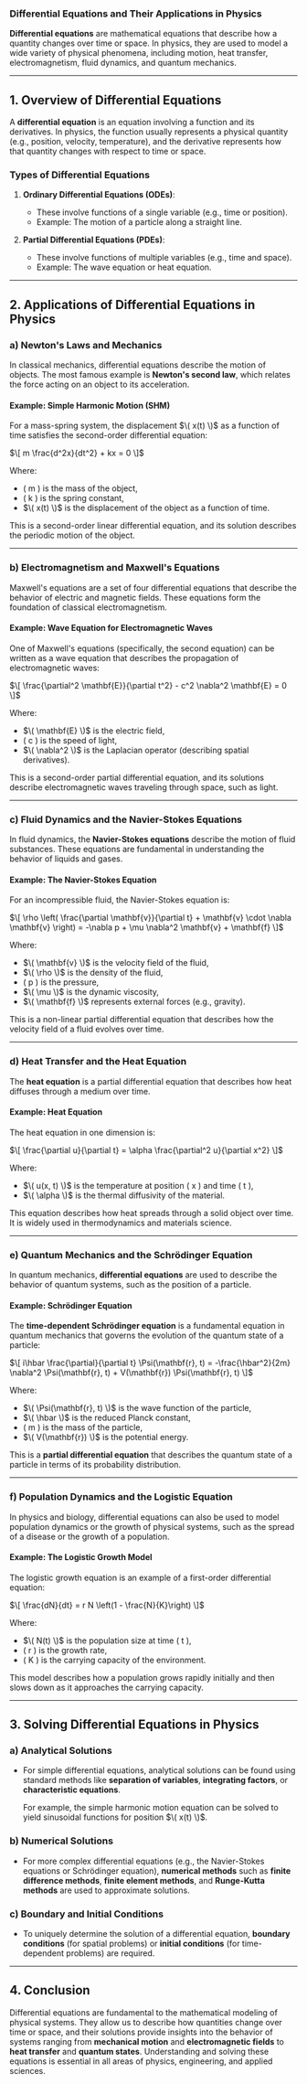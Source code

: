 ### **Differential Equations and Their Applications in Physics**

**Differential equations** are mathematical equations that describe how a quantity changes over time or space. In physics, they are used to model a wide variety of physical phenomena, including motion, heat transfer, electromagnetism, fluid dynamics, and quantum mechanics.

---

## **1. Overview of Differential Equations**

A **differential equation** is an equation involving a function and its derivatives. In physics, the function usually represents a physical quantity (e.g., position, velocity, temperature), and the derivative represents how that quantity changes with respect to time or space.

### **Types of Differential Equations**

1. **Ordinary Differential Equations (ODEs)**:
   - These involve functions of a single variable (e.g., time or position).
   - Example: The motion of a particle along a straight line.

2. **Partial Differential Equations (PDEs)**:
   - These involve functions of multiple variables (e.g., time and space).
   - Example: The wave equation or heat equation.

---

## **2. Applications of Differential Equations in Physics**

### **a) Newton's Laws and Mechanics**

In classical mechanics, differential equations describe the motion of objects. The most famous example is **Newton's second law**, which relates the force acting on an object to its acceleration.

#### **Example: Simple Harmonic Motion (SHM)**

For a mass-spring system, the displacement $\( x(t) \)$ as a function of time satisfies the second-order differential equation:

$\[
m \frac{d^2x}{dt^2} + kx = 0
\]$

Where:
- \( m \) is the mass of the object,
- \( k \) is the spring constant,
- $\( x(t) \)$ is the displacement of the object as a function of time.

This is a second-order linear differential equation, and its solution describes the periodic motion of the object.

---

### **b) Electromagnetism and Maxwell's Equations**

Maxwell's equations are a set of four differential equations that describe the behavior of electric and magnetic fields. These equations form the foundation of classical electromagnetism.

#### **Example: Wave Equation for Electromagnetic Waves**

One of Maxwell's equations (specifically, the second equation) can be written as a wave equation that describes the propagation of electromagnetic waves:

$\[
\frac{\partial^2 \mathbf{E}}{\partial t^2} - c^2 \nabla^2 \mathbf{E} = 0
\]$

Where:
- $\( \mathbf{E} \)$ is the electric field,
- \( c \) is the speed of light,
- $\( \nabla^2 \)$ is the Laplacian operator (describing spatial derivatives).

This is a second-order partial differential equation, and its solutions describe electromagnetic waves traveling through space, such as light.

---

### **c) Fluid Dynamics and the Navier-Stokes Equations**

In fluid dynamics, the **Navier-Stokes equations** describe the motion of fluid substances. These equations are fundamental in understanding the behavior of liquids and gases.

#### **Example: The Navier-Stokes Equation**

For an incompressible fluid, the Navier-Stokes equation is:

$\[
\rho \left( \frac{\partial \mathbf{v}}{\partial t} + \mathbf{v} \cdot \nabla \mathbf{v} \right) = -\nabla p + \mu \nabla^2 \mathbf{v} + \mathbf{f}
\]$

Where:
- $\( \mathbf{v} \)$ is the velocity field of the fluid,
- $\( \rho \)$ is the density of the fluid,
- \( p \) is the pressure,
- $\( \mu \)$ is the dynamic viscosity,
- $\( \mathbf{f} \)$ represents external forces (e.g., gravity).

This is a non-linear partial differential equation that describes how the velocity field of a fluid evolves over time.

---

### **d) Heat Transfer and the Heat Equation**

The **heat equation** is a partial differential equation that describes how heat diffuses through a medium over time.

#### **Example: Heat Equation**

The heat equation in one dimension is:

$\[
\frac{\partial u}{\partial t} = \alpha \frac{\partial^2 u}{\partial x^2}
\]$

Where:
- $\( u(x, t) \)$ is the temperature at position \( x \) and time \( t \),
- $\( \alpha \)$ is the thermal diffusivity of the material.

This equation describes how heat spreads through a solid object over time. It is widely used in thermodynamics and materials science.

---

### **e) Quantum Mechanics and the Schrödinger Equation**

In quantum mechanics, **differential equations** are used to describe the behavior of quantum systems, such as the position of a particle.

#### **Example: Schrödinger Equation**

The **time-dependent Schrödinger equation** is a fundamental equation in quantum mechanics that governs the evolution of the quantum state of a particle:

$\[
i\hbar \frac{\partial}{\partial t} \Psi(\mathbf{r}, t) = -\frac{\hbar^2}{2m} \nabla^2 \Psi(\mathbf{r}, t) + V(\mathbf{r}) \Psi(\mathbf{r}, t)
\]$

Where:
- $\( \Psi(\mathbf{r}, t) \)$ is the wave function of the particle,
- $\( \hbar \)$ is the reduced Planck constant,
- \( m \) is the mass of the particle,
- $\( V(\mathbf{r}) \)$ is the potential energy.

This is a **partial differential equation** that describes the quantum state of a particle in terms of its probability distribution.

---

### **f) Population Dynamics and the Logistic Equation**

In physics and biology, differential equations can also be used to model population dynamics or the growth of physical systems, such as the spread of a disease or the growth of a population.

#### **Example: The Logistic Growth Model**

The logistic growth equation is an example of a first-order differential equation:

$\[
\frac{dN}{dt} = r N \left(1 - \frac{N}{K}\right)
\]$

Where:
- $\( N(t) \)$ is the population size at time \( t \),
- \( r \) is the growth rate,
- \( K \) is the carrying capacity of the environment.

This model describes how a population grows rapidly initially and then slows down as it approaches the carrying capacity.

---

## **3. Solving Differential Equations in Physics**

### **a) Analytical Solutions**

- For simple differential equations, analytical solutions can be found using standard methods like **separation of variables**, **integrating factors**, or **characteristic equations**.
  
  For example, the simple harmonic motion equation can be solved to yield sinusoidal functions for position $\( x(t) \)$.

### **b) Numerical Solutions**

- For more complex differential equations (e.g., the Navier-Stokes equations or Schrödinger equation), **numerical methods** such as **finite difference methods**, **finite element methods**, and **Runge-Kutta methods** are used to approximate solutions.

### **c) Boundary and Initial Conditions**

- To uniquely determine the solution of a differential equation, **boundary conditions** (for spatial problems) or **initial conditions** (for time-dependent problems) are required.

---

## **4. Conclusion**

Differential equations are fundamental to the mathematical modeling of physical systems. They allow us to describe how quantities change over time or space, and their solutions provide insights into the behavior of systems ranging from **mechanical motion** and **electromagnetic fields** to **heat transfer** and **quantum states**. Understanding and solving these equations is essential in all areas of physics, engineering, and applied sciences.
